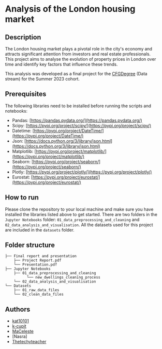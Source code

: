 # Analysis of the London housing market

## Description

The London housing market plays a pivotal role in the city's economy and attracts significant attention from investors and real estate professionals. This project aims to analyse the evolution of property prices in London over time and identify key factors that influence these trends.

This analysis was developed as a final project for the [CFGDegree](https://codefirstgirls.com/courses/cfgdegree/) (Data stream) for the Summer 2023 cohort. 

## Prerequisites

The following libraries need to be installed before running the scripts and notebooks: 

- Pandas: [https://pandas.pydata.org/](https://pandas.pydata.org/)
- Scipy: [https://pypi.org/project/scipy/](https://pypi.org/project/scipy/)
- Datetime: [https://pypi.org/project/DateTime/](https://pypi.org/project/DateTime/)
- Json: [https://docs.python.org/3/library/json.html](https://docs.python.org/3/library/json.html)
- Matplotlib: [https://pypi.org/project/matplotlib/](https://pypi.org/project/matplotlib/)
- Seaborn: [https://pypi.org/project/seaborn/](https://pypi.org/project/seaborn/)
- Plotly: [https://pypi.org/project/plotly/](https://pypi.org/project/plotly/)
- Eurostat: [https://pypi.org/project/eurostat/](https://pypi.org/project/eurostat/)

## How to run

Please clone the repository to your local machine and make sure you have installed the libraries listed above to get started.
There are two folders in the `Jupyter Notebooks` folder: `01_data_preprocessing_and_cleaning` and `02_data_analysis_and_visualisation`.
All the datasets used for this project are included in the `datasets` folder.

## Folder structure

    ├── Final report and presentation 
        ├── Project Report.pdf
        └── Presentation.pdf
    ├── Jupyter Notebooks 
        ├── 01_data_preprocessing_and_cleaning
              └── new_dwellings_cleaning_process
        └── 02_data_analysis_and_visualisation
    └── Datasets
        ├── 01_raw_data_files
        └── 02_clean_data_files

## Authors

- [kat10101](https://github.com/kat10101)
- [k-cupit](https://github.com/k-cupit)
- [MaCeleste](https://github.com/MaCeleste)
- [Nasra]
- [Thetechyteacher](https://github.com/Thetechyteacher)
